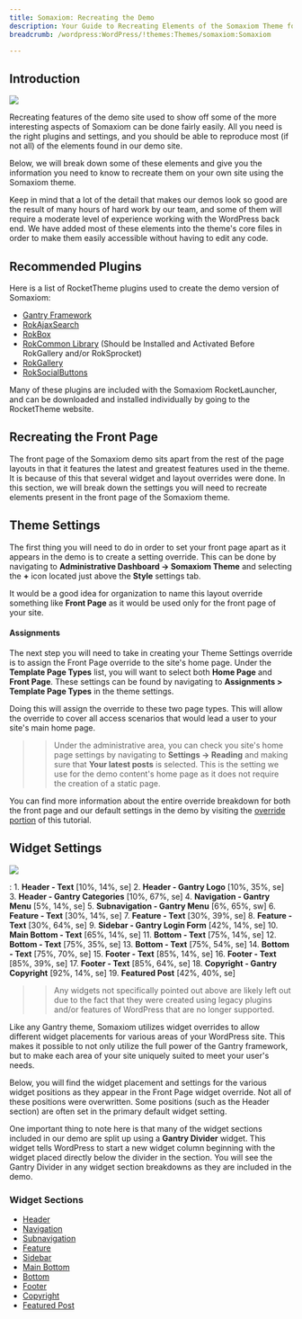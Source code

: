 ```yaml
---
title: Somaxiom: Recreating the Demo
description: Your Guide to Recreating Elements of the Somaxiom Theme for WordPress
breadcrumb: /wordpress:WordPress/!themes:Themes/somaxiom:Somaxiom

---
```


Introduction
-----

![][theme]

Recreating features of the demo site used to show off some of the more interesting aspects of Somaxiom can be done fairly easily. All you need is the right plugins and settings, and you should be able to reproduce most (if not all) of the elements found in our demo site.

Below, we will break down some of these elements and give you the information you need to know to recreate them on your own site using the Somaxiom theme.

Keep in mind that a lot of the detail that makes our demos look so good are the result of many hours of hard work by our team, and some of them will require a moderate level of experience working with the WordPress back end. We have added most of these elements into the theme's core files in order to make them easily accessible without having to edit any code.

Recommended Plugins
-----

Here is a list of RocketTheme plugins used to create the demo version of Somaxiom:

* [Gantry Framework][gantry]
* [RokAjaxSearch][rokajaxsearch]
* [RokBox][rokbox]
* [RokCommon Library](http://www.rockettheme.com/wordpress/plugins/rokutilities) (Should be Installed and Activated Before RokGallery and/or RokSprocket)
* [RokGallery][rokgallery]
* [RokSocialButtons][social]

Many of these plugins are included with the Somaxiom RocketLauncher, and can be downloaded and installed individually by going to the RocketTheme website.

Recreating the Front Page
-----

The front page of the Somaxiom demo sits apart from the rest of the page layouts in that it features the latest and greatest features used in the theme. It is because of this that several widget and layout overrides were done. In this section, we will break down the settings you will need to recreate elements present in the front page of the Somaxiom theme.

Theme Settings
-----

The first thing you will need to do in order to set your front page apart as it appears in the demo is to create a setting override. This can be done by navigating to **Administrative Dashboard -> Somaxiom Theme** and selecting the **+** icon located just above the **Style** settings tab.

It would be a good idea for organization to name this layout override something like **Front Page** as it would be used only for the front page of your site.

#### Assignments
The next step you will need to take in creating your Theme Settings override is to assign the Front Page override to the site's home page. Under the **Template Page Types** list, you will want to select both **Home Page** and **Front Page**. These settings can be found by navigating to **Assignments > Template Page Types** in the theme settings.

Doing this will assign the override to these two page types. This will allow the override to cover all access scenarios that would lead a user to your site's main home page.

>> Under the administrative area, you can check you site's home page settings by navigating to **Settings -> Reading** and making sure that **Your latest posts** is selected. This is the setting we use for the demo content's home page as it does not require the creation of a static page.

You can find more information about the entire override breakdown for both the front page and our default settings in the demo by visiting the [override portion][demooverride] of this tutorial.

Widget Settings
-----

![][theme2]

:   1. **Header - Text** [10%, 14%, se]
    2. **Header - Gantry Logo** [10%, 35%, se]
    3. **Header - Gantry Categories** [10%, 67%, se]
    4. **Navigation - Gantry Menu** [5%, 14%, se]
    5. **Subnavigation - Gantry Menu** [6%, 65%, sw]
    6. **Feature - Text** [30%, 14%, se]
    7. **Feature - Text** [30%, 39%, se]
    8. **Feature - Text** [30%, 64%, se]
    9. **Sidebar - Gantry Login Form** [42%, 14%, se]
    10. **Main Bottom - Text** [65%, 14%, se]
    11. **Bottom - Text** [75%, 14%, se]
    12. **Bottom - Text** [75%, 35%, se]
    13. **Bottom - Text** [75%, 54%, se]
    14. **Bottom - Text** [75%, 70%, se]
    15. **Footer - Text** [85%, 14%, se]
    16. **Footer - Text** [85%, 39%, se]
    17. **Footer - Text** [85%, 64%, se]
    18. **Copyright - Gantry Copyright** [92%, 14%, se]
    19. **Featured Post** [42%, 40%, se]

>> Any widgets not specifically pointed out above are likely left out due to the fact that they were created using legacy plugins and/or features of WordPress that are no longer supported.

Like any Gantry theme, Somaxiom utilizes widget overrides to allow different widget placements for various areas of your WordPress site. This makes it possible to not only utilize the full power of the Gantry framework, but to make each area of your site uniquely suited to meet your user's needs.

Below, you will find the widget placement and settings for the various widget positions as they appear in the Front Page widget override. Not all of these positions were overwritten. Some positions (such as the Header section) are often set in the primary default widget setting.

One important thing to note here is that many of the widget sections included in our demo are split up using a **Gantry Divider** widget. This widget tells WordPress to start a new widget column beginning with the widget placed directly below the divider in the section. You will see the Gantry Divider in any widget section breakdowns as they are included in the demo.

### Widget Sections

* [Header][header]
* [Navigation][navigation]
* [Subnavigation][subnavigation]
* [Feature][feature]
* [Sidebar][sidebar]
* [Main Bottom][mainbottom]
* [Bottom][bottom]
* [Footer][footer]
* [Copyright][copyright]
* [Featured Post][posts]

[gantry]: http://gantry.org/downloads
[rokajaxsearch]: http://www.rockettheme.com/wordpress/plugins/rokajaxsearch
[rokbox]: http://www.rockettheme.com/wordpress/plugins/rokbox
[roksprocket]: http://www.rockettheme.com/wordpress/plugins/roksprocket
[theme2]: assets/somaxiom2.jpeg
[theme]: assets/somaxiom.jpeg
[roksprocket]: http://www.rockettheme.com/wordpress/plugins/roksprocket
[rokgallery]: http://www.rockettheme.com/wordpress/plugins/rokgallery
[faq]: faq.md
[menu]: ../../start/menu.md
[override]: http://docs.gantry.org/gantry4/configure
[top]: demo_top.md
[ribbon]: demo_ribbon.md
[showcase]: demo_showcase.md
[feature]: demo_feature.md
[maintop]: demo_maintop.md
[extension]: demo_extension.md
[header]: demo_header.md
[logo]: demo_logo.md
[slideshow]: demo_slideshow.md
[footer]: demo_footer.md
[lowerpanel]: demo_lowerpanel.md
[navigation]: demo_navigation.md
[mainbottom]: demo_mainbottom.md
[posts]: demo_posts.md
[contentbottom]: demo_contentbottom.md
[bottom]: demo_bottom.md
[subnavigation]: demo_subnavigation.md
[copyright]: demo_copyright.md
[sidebar]: demo_sidebar.md
[featured]: demo_featured.md
[demooverride]: demo_override.md
[social]: http://www.rockettheme.com/wordpress/plugins/rokutilities
